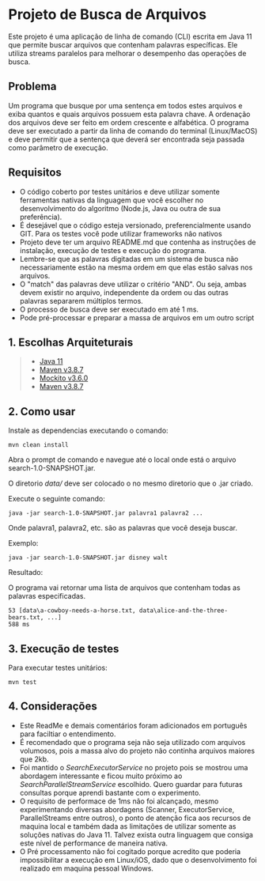 # Projeto de Busca de Arquivos
Este projeto é uma aplicação de linha de comando (CLI) escrita em Java 11 que permite buscar arquivos que contenham palavras específicas. Ele utiliza streams paralelos para melhorar o desempenho das operações de busca.

## Problema
Um programa que busque por uma sentença em todos estes arquivos e exiba quantos e quais arquivos possuem esta palavra chave. 
A ordenação dos arquivos deve ser feito em ordem crescente e alfabética. 
O programa deve ser executado a partir da linha de comando do terminal (Linux/MacOS) e 
deve permitir que a sentença que deverá ser encontrada seja passada como parâmetro de execução.

## Requisitos

- O código coberto por testes unitários e deve utilizar somente ferramentas nativas da linguagem que você escolher no desenvolvimento do algoritmo (Node.js, Java ou outra de sua preferência).
- É desejável que o código esteja versionado, preferencialmente usando GIT. Para os testes você pode utilizar frameworks não nativos
- Projeto deve ter um arquivo README.md que contenha as instruções de instalação, execução de testes e execução do programa.
- Lembre-se que as palavras digitadas em um sistema de busca não necessariamente estão na mesma ordem em que elas estão salvas nos arquivos.
- O "match" das palavras deve utilizar o critério "AND". Ou seja, ambas devem existir no arquivo, independente da ordem ou das outras palavras separarem múltiplos termos.
- O processo de busca deve ser executado em até 1 ms.
- Pode pré-processar e preparar a massa de arquivos em um outro script

## 1. Escolhas Arquiteturais
> - [Java 11](https://www.oracle.com/br/java/technologies/javase/jdk11-archive-downloads.html)
> - [Maven v3.8.7](https://maven.apache.org/)
> - [Mockito v3.6.0](https://site.mockito.org/)
> - [Maven v3.8.7](https://github.com/powermock/powermock)
## 2. Como usar

Instale as dependencias executando o comando:
```
mvn clean install
```
Abra o prompt de comando e navegue até o local onde está o arquivo search-1.0-SNAPSHOT.jar.

O diretorio *data/* deve ser colocado o no mesmo diretorio que o .jar criado. 

Execute o seguinte comando:
```
java -jar search-1.0-SNAPSHOT.jar palavra1 palavra2 ...
```

Onde palavra1, palavra2, etc. são as palavras que você deseja buscar.

Exemplo:

```
java -jar search-1.0-SNAPSHOT.jar disney walt
```
Resultado:

O programa vai retornar uma lista de arquivos que contenham todas as palavras especificadas.

```
53 [data\a-cowboy-needs-a-horse.txt, data\alice-and-the-three-bears.txt, ...]
588 ms
```

## 3. Execução de testes
Para executar testes unitários:

```
mvn test
```

## 4. Considerações

- Este ReadMe e demais comentários foram adicionados em português para faciltiar o entendimento.
- É recomendado que o programa seja não seja utilizado com arquivos volumosos, pois a massa alvo do projeto não continha arquivos maiores que 2kb.
- Foi mantido o *SearchExecutorService* no projeto pois se mostrou uma abordagem interessante e ficou muito próximo ao *SearchParallelStreamService* escolhido.
Quero guardar para futuras consultas porque aprendi bastante com o experimento.
- O requisito de performace de 1ms não foi alcançado, 
mesmo experimentando diversas abordagens (Scanner, ExecutorService, ParallelStreams entre outros),
o ponto de atenção fica aos recursos de maquina local e também dada as limitações de utilizar somente as soluções nativas do Java 11.
Talvez exista outra linguagem que consiga este nível de performance de maneira nativa.
- O Pré processamento não foi cogitado porque acredito que poderia impossibilitar a execução em Linux/iOS,
dado que o desenvolvimento foi realizado em maquina pessoal Windows.